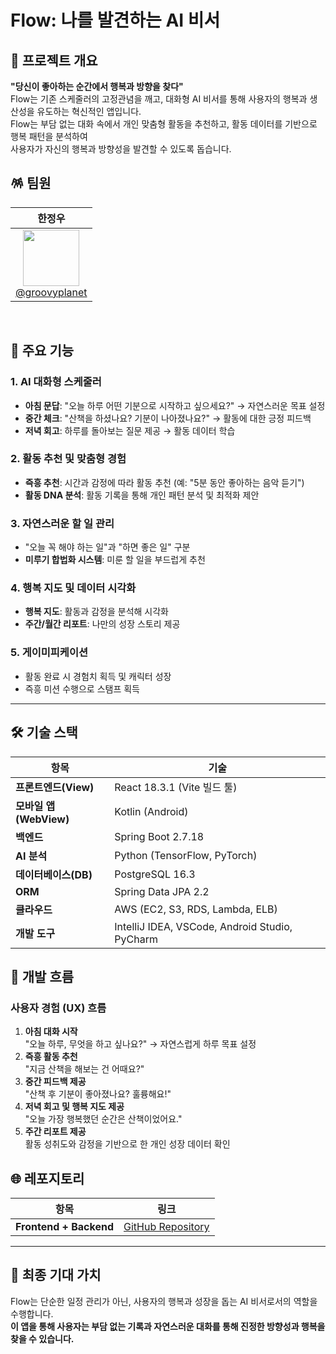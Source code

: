 
# **Flow: 나를 발견하는 AI 비서**

## 📜 **프로젝트 개요**

**"당신이 좋아하는 순간에서 행복과 방향을 찾다"** 
<br/>
Flow는 기존 스케줄러의 고정관념을 깨고, 대화형 AI 비서를 통해 사용자의 행복과 생산성을 유도하는 혁신적인 앱입니다.  
Flow는 부담 없는 대화 속에서 개인 맞춤형 활동을 추천하고, 활동 데이터를 기반으로 행복 패턴을 분석하여
<br/>
사용자가 자신의 행복과 방향성을 발견할 수 있도록 돕습니다.



## 🪅 팀원

| **한정우** |
| :------: |  
| [<img src="https://avatars.githubusercontent.com/groovyplanet" height=90> <br/> @groovyplanet](https://github.com/groovyplanet) |

<br/>

## 🌟 **주요 기능**

### 1. **AI 대화형 스케줄러**
- **아침 문답**: "오늘 하루 어떤 기분으로 시작하고 싶으세요?" → 자연스러운 목표 설정
- **중간 체크**: "산책을 하셨나요? 기분이 나아졌나요?" → 활동에 대한 긍정 피드백
- **저녁 회고**: 하루를 돌아보는 질문 제공 → 활동 데이터 학습

### 2. **활동 추천 및 맞춤형 경험**
- **즉흥 추천**: 시간과 감정에 따라 활동 추천 (예: "5분 동안 좋아하는 음악 듣기")
- **활동 DNA 분석**: 활동 기록을 통해 개인 패턴 분석 및 최적화 제안

### 3. **자연스러운 할 일 관리**
- "오늘 꼭 해야 하는 일"과 "하면 좋은 일" 구분
- **미루기 합법화 시스템**: 미룬 할 일을 부드럽게 추천

### 4. **행복 지도 및 데이터 시각화**
- **행복 지도**: 활동과 감정을 분석해 시각화
- **주간/월간 리포트**: 나만의 성장 스토리 제공

### 5. **게이미피케이션**
- 활동 완료 시 경험치 획득 및 캐릭터 성장
- 즉흥 미션 수행으로 스탬프 획득

---

## 🛠 **기술 스택**

| **항목**            | **기술**                       |
|---------------------|--------------------------------|
| **프론트엔드(View)**| React 18.3.1 (Vite 빌드 툴)    |
| **모바일 앱(WebView)** | Kotlin (Android)              |
| **백엔드**          | Spring Boot 2.7.18             |
| **AI 분석**         | Python (TensorFlow, PyTorch)   |
| **데이터베이스(DB)** | PostgreSQL 16.3                |
| **ORM**             | Spring Data JPA 2.2            |
| **클라우드**         | AWS (EC2, S3, RDS, Lambda, ELB)|
| **개발 도구**       | IntelliJ IDEA, VSCode, Android Studio, PyCharm |



## 🚀 **개발 흐름**

### **사용자 경험 (UX) 흐름**
1. **아침 대화 시작**  
   "오늘 하루, 무엇을 하고 싶나요?" → 자연스럽게 하루 목표 설정
2. **즉흥 활동 추천**  
   "지금 산책을 해보는 건 어때요?"
3. **중간 피드백 제공**  
   "산책 후 기분이 좋아졌나요? 훌륭해요!"
4. **저녁 회고 및 행복 지도 제공**  
   "오늘 가장 행복했던 순간은 산책이었어요."
5. **주간 리포트 제공**  
   활동 성취도와 감정을 기반으로 한 개인 성장 데이터 확인



## 🌐 **레포지토리**

| 항목                          | 링크                                                |
|-------------------------------|---------------------------------------------------|
| **Frontend + Backend**        | [GitHub Repository](https://github.com/FlowAssistant/Flow-ReactSpring) |

---

## 🎯 **최종 기대 가치**
Flow는 단순한 일정 관리가 아닌, 사용자의 행복과 성장을 돕는 AI 비서로서의 역할을 수행합니다.  
**이 앱을 통해 사용자는 부담 없는 기록과 자연스러운 대화를 통해 진정한 방향성과 행복을 찾을 수 있습니다.**


